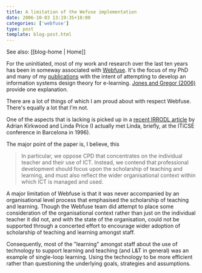 ```yaml
---
title: A limitation of the Wefuse implementation
date: 2006-10-03 13:19:35+10:00
categories: ['webfuse']
type: post
template: blog-post.html
---
```


See also: [[blog-home | Home]]

For the uninitiated, most of my work and research over the last ten years has been in someway associated with [Webfuse](http://webfuse.cqu.edu.au/). It's the focus of my PhD and many of my [publications](http://cq-pan.cqu.edu.au/david-jones/Publications/Papers_and_Books/) with the intent of attempting to develop an information systems design theory for e-learning. [Jones and Gregor (2006)](http://cq-pan.cqu.edu.au/david-jones/Publications/Papers_and_Books/formulation.pdf) provide one explanation.

There are a lot of things of which I am proud about with respect Webfuse. There's equally a lot that I'm not.

One of the aspects that is lacking is picked up in a [recent IRRODL article](http://www.irrodl.org/index.php/irrodl/article/view/294) by Adrian Kirkwood and Linda Price (I actually met Linda, briefly, at the ITiCSE conference in Barcelona in 1996).

The major point of the paper is, I believe, this

> In particular, we oppose CPD that concentrates on the individual teacher and their use of ICT. Instead, we contend that professional development should focus upon the scholarship of teaching and learning, and must also reflect the wider organisational context within which ICT is managed and used.

A major limitation of Webfuse is that it was never accompanied by an organisational level process that emphasised the scholarship of teaching and learning. Though the Webfuse team did attempt to place some consideration of the organisational context rather than just on the individual teacher it did not, and with the state of the organisation, could not be supported through a concerted effort to encourage wider adoption of scholarship of teaching and learning amongst staff.

Consequently, most of the "learning" amongst staff about the use of technology to support learning and teaching (and L&T in general) was an example of single-loop learning. Using the technology to be more efficient rather than questioning the underlying goals, strategies and assumptions.